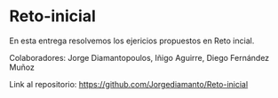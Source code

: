 # Reto-inicial

En esta entrega resolvemos los ejericios propuestos en Reto incial.

Colaboradores: Jorge Diamantopoulos, Iñigo Aguirre, Diego Fernández Muñoz

Link al repositorio: https://github.com/Jorgediamanto/Reto-inicial
